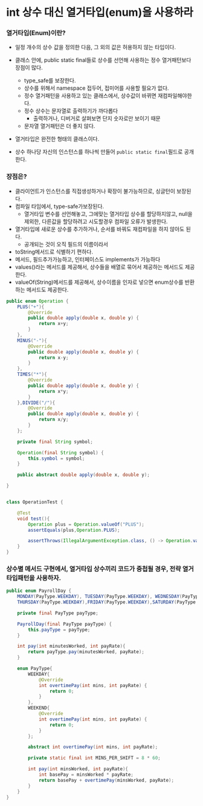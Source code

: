 # int 상수 대신 열거타입(enum)을 사용하라

### 열거타입(Enum)이란?
+ 일정 개수의 상수 값을 정의한 다음, 그 외의 값은 허용하지 않는 타입이다.
+ 클래스 안에, public static final들로 상수를 선언해 사용하는 정수 열거패턴보다 장점이 많다.
  + type_safe를 보장한다.
  + 상수를 위해서 namespace 접두어, 접미어를 사용할 필요가 없다.
  + 정수 열거패턴을 사용하고 있는 클래스에서, 상수값이 바뀌면 재컴파일해야한다.
  + 정수 상수는 문자열로 출력하기가 까다롭다
    + 출력하거나, 디버거로 살펴보면 단지 숫자로만 보이기 때문
  + 문자열 열거패턴은 더 좋지 않다.

+ 열거타입은 완전한 형태의 클래스이다.
+ 상수 하나당 자신의 인스턴스를 하나씩 만들어 `public static final`필드로 공개한다.

### 장점은?
+ 클라이언트가 인스턴스를 직접생성하거나 확장이 불가능하므로, 싱글턴이 보장된다.
+ 컴파일 타임에서, type-safe가보장된다.
  + 열거타입 변수를 선언해놓고, 그에맞는 열거타입 상수를 할당하지않고, null을 제외한, 다른값을 할당하려고 시도할경우 컴파일 오류가 발생한다.
+ 열거타입에 새로운 상수를 추가하거나, 순서를 바꿔도 재컴파일을 하지 않아도 된다.
  + 공개되는 것이 오직 필드의 이름이라서
+ toString메서드로 식별하기 편하다.
+ 메서드, 필드추가가능하고, 인터페이스도 implements가 가능하다
+ values()라는 메서드를 제공해서, 상수들을 배열로 묶어서 제공하는 메서드도 제공한다.
+ valueOf(String)메서드를 제공해서, 상수이름을 인자로 넣으면 enum상수를 반환하는 메서드도 제공한다.
````java
public enum Operation {
    PLUS("+"){
        @Override
        public double apply(double x, double y) {
            return x+y;
        }
    },
    MINUS("-"){
        @Override
        public double apply(double x, double y) {
            return x-y;
        }
    },
    TIMES("*"){
        @Override
        public double apply(double x, double y) {
            return x*y;
        }
    },DIVIDE("/"){
        @Override
        public double apply(double x, double y) {
            return x/y;
        }
    };

    private final String symbol;

    Operation(final String symbol) {
        this.symbol = symbol;
    }

    public abstract double apply(double x, double y);

}


class OperationTest {

    @Test
    void test(){
        Operation plus = Operation.valueOf("PLUS");
        assertEquals(plus,Operation.PLUS);

        assertThrows(IllegalArgumentException.class, () -> Operation.valueOf("XXXX"), "enum상수와 일치하지 않는 값을 인자로 넣으면 IllegalArgumentException이 발생합니다.");
    }
}
````

### 상수별 메서드 구현에서, 열거타입 상수끼리 코드가 중첩될 경우, 전략 열거타입패턴을 사용하자.
````java
public enum PayrollDay {
    MONDAY(PayType.WEEKDAY), TUESDAY(PayType.WEEKDAY), WEDNESDAY(PayType.WEEKDAY),
    THURSDAY(PayType.WEEKDAY),FRIDAY(PayType.WEEKDAY),SATURDAY(PayType.WEEKEND), SUNDAY(PayType.WEEKEND);

    private final PayType payType;

    PayrollDay(final PayType payType) {
        this.payType = payType;
    }

    int pay(int minutesWorked, int payRate){
        return payType.pay(minutesWorked, payRate);
    }

    enum PayType{
        WEEKDAY{
            @Override
            int overtimePay(int mins, int payRate) {
                return 0;
            }
        },
        WEEKEND{
            @Override
            int overtimePay(int mins, int payRate) {
                return 0;
            }
        };

        abstract int overtimePay(int mins, int payRate);

        private static final int MINS_PER_SHIFT = 8 * 60;

        int pay(int minsWorked, int payRate){
            int basePay = minsWorked * payRate;
            return basePay + overtimePay(minsWorked, payRate);
        }
    }
}

````